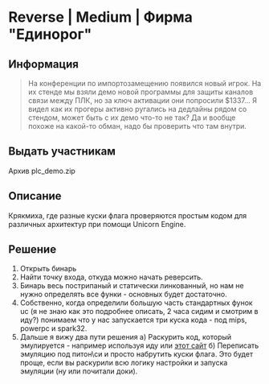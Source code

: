 # Reverse | Medium | Фирма "Единорог"

## Информация 
> На конференции по импортозамещению появился новый игрок. На их стенде мы взяли демо новой программы для защиты каналов связи между ПЛК, но за ключ активации они попросили $1337... Я видел как их прогеры активно ругались на дедлайны рядом со стендом, может быть с их демо что-то не так? Да и вообще похоже на какой-то обман, надо бы проверить что там внутри.

## Выдать участникам
Архив plc_demo.zip

## Описание
Крякмиха, где разные куски флага проверяются простым кодом для различных архитектур при помощи Unicorn Engine.

## Решение

1) Открыть бинарь
2) Найти точку входа, откуда можно начать реверсить.
3) Бинарь весь пострипаный и статически линкованный, но нам не нужно определять все функи - основных будет достаточно.
4) Собственно, когда определили большую часть стандартных фунок uc (я не знаю как это подробнее описать, 2 часа сидим и смотрим в иду?) понимаем что у нас запускается три куска кода - под mips, powerpc и spark32.
5) Дальше я вижу два пути решения
    а) Раскурить код, который эмулируется - например используя иду или [этот сайт](https://shell-storm.org/online/Online-Assembler-and-Disassembler/)
    б) Переписать эмуляцию под питон\си и просто набрутить куски флага. Это будет проще, если вы раскурили всю логику настройки и запуска эмуляции (ну или почитали доки).